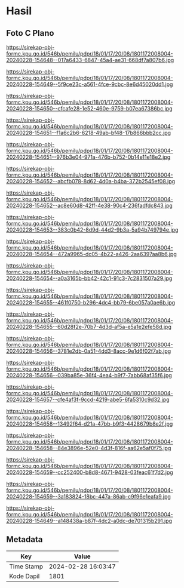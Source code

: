 # Hasil

## Foto C Plano

https://sirekap-obj-formc.kpu.go.id/546b/pemilu/pdpr/18/01/17/20/08/1801172008004-20240228-154648--017a6433-6847-45a4-ae31-668df7a807b6.jpg

https://sirekap-obj-formc.kpu.go.id/546b/pemilu/pdpr/18/01/17/20/08/1801172008004-20240228-154649--5f9ce23c-a561-4fce-9cbc-8e6d45020dd1.jpg

https://sirekap-obj-formc.kpu.go.id/546b/pemilu/pdpr/18/01/17/20/08/1801172008004-20240228-154650--cfcafe28-1e52-460e-9759-b07ea67386bc.jpg

https://sirekap-obj-formc.kpu.go.id/546b/pemilu/pdpr/18/01/17/20/08/1801172008004-20240228-154651--f1a6c2b6-6218-49ab-bf48-17b866bbb2cc.jpg

https://sirekap-obj-formc.kpu.go.id/546b/pemilu/pdpr/18/01/17/20/08/1801172008004-20240228-154651--976b3e04-971a-476b-b752-0b14e11e18e2.jpg

https://sirekap-obj-formc.kpu.go.id/546b/pemilu/pdpr/18/01/17/20/08/1801172008004-20240228-154652--abcfb078-8d62-4d0a-b4ba-372b2545ef08.jpg

https://sirekap-obj-formc.kpu.go.id/546b/pemilu/pdpr/18/01/17/20/08/1801172008004-20240228-154652--ac8e60d8-42ff-4e38-90c4-236fadfdc843.jpg

https://sirekap-obj-formc.kpu.go.id/546b/pemilu/pdpr/18/01/17/20/08/1801172008004-20240228-154653--383c0b42-8d9d-44d2-9b3a-5a94b749794e.jpg

https://sirekap-obj-formc.kpu.go.id/546b/pemilu/pdpr/18/01/17/20/08/1801172008004-20240228-154654--472a9965-dc05-4b22-a426-2aa6397aa8b6.jpg

https://sirekap-obj-formc.kpu.go.id/546b/pemilu/pdpr/18/01/17/20/08/1801172008004-20240228-154654--a0a3165b-bb42-42c1-91c3-7c2831507a29.jpg

https://sirekap-obj-formc.kpu.go.id/546b/pemilu/pdpr/18/01/17/20/08/1801172008004-20240228-154655--461f0750-b296-4dc4-bb79-6be057a0ae6b.jpg

https://sirekap-obj-formc.kpu.go.id/546b/pemilu/pdpr/18/01/17/20/08/1801172008004-20240228-154655--60d28f2e-70b7-4d3d-af5a-e5a1e2efe58d.jpg

https://sirekap-obj-formc.kpu.go.id/546b/pemilu/pdpr/18/01/17/20/08/1801172008004-20240228-154656--3781e2db-0a51-4dd3-8acc-9e1d6f02f7ab.jpg

https://sirekap-obj-formc.kpu.go.id/546b/pemilu/pdpr/18/01/17/20/08/1801172008004-20240228-154656--039ba85e-36f4-4ea4-b9f7-7abb68af35f6.jpg

https://sirekap-obj-formc.kpu.go.id/546b/pemilu/pdpr/18/01/17/20/08/1801172008004-20240228-154657--cfe4af3f-9ccd-4219-abe5-6fa5310c9d32.jpg

https://sirekap-obj-formc.kpu.go.id/546b/pemilu/pdpr/18/01/17/20/08/1801172008004-20240228-154658--13492f64-d21a-47bb-b9f3-4428679b8e2f.jpg

https://sirekap-obj-formc.kpu.go.id/546b/pemilu/pdpr/18/01/17/20/08/1801172008004-20240228-154658--84e3896e-52e0-4d3f-816f-aa62e5af0f75.jpg

https://sirekap-obj-formc.kpu.go.id/546b/pemilu/pdpr/18/01/17/20/08/1801172008004-20240228-154659--cc252400-b8d8-4671-9428-03feac61f7d2.jpg

https://sirekap-obj-formc.kpu.go.id/546b/pemilu/pdpr/18/01/17/20/08/1801172008004-20240228-154659--3a183824-18bc-447a-86ab-c9f96e1eafa9.jpg

https://sirekap-obj-formc.kpu.go.id/546b/pemilu/pdpr/18/01/17/20/08/1801172008004-20240228-154649--a148438a-b87f-4dc2-a0dc-de701315b291.jpg


## Metadata

| Key        | Value               |
| ---------- | ------------------- |
| Time Stamp | 2024-02-28 16:03:47 |
| Kode Dapil | 1801                |



